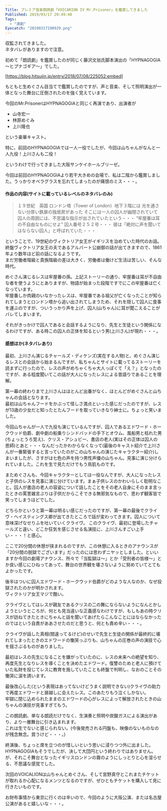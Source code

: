 ```yaml
---
Title: プレミア音楽朗読劇「VOICARION IV Mr.Prisoner」を鑑賞してきました
Published: 2019/03/17 20:49:48
Tags:
  - "演劇"
Eyecatch: "20190317190929.png"
---
```

収監されてきました。  
ネタバレがありますので注意。  



初めて「朗読劇」を鑑賞したのが同じく藤沢文翁氏脚本演出の「HYPNAGOGIA～ヒプナゴギア～」でした。  

[https://blog.hitsujin.jp/entry/2018/07/08/225052:embed]

もともと生めぐさん目当てで鑑賞したのですが、声と音楽、そして照明演出が一体となった舞台に圧倒されたのを強く覚えています。  

今回のMr.PrisonerはHYPNAGOGIAと同じく再演であり、出演者が

* 山寺宏一
* 林原めぐみ
* 上川隆也

という豪華キャスト。  

特に、前回のHYPNAGOGIAでは一人一役でしたが、今回は山ちゃんがなんと一人九役！上川さんも二役！  


というわけで行ってきました大阪サンケイホールブリーゼ。  

<?# Twitter 1106824474534518784 /?>

今回は前回のHYPNAGOGIAより若干大きめの会場で、私は二階から鑑賞しました。うっかりオペラグラスを忘れてしまったのが痛恨のミス・・・。  

#### 作品の内容(サイトに載っているレベルのネタバレのみ)    

> １９世紀　英国
> ロンドン塔（Tower of London）地下３階には
> 光を通さない分厚い鉄扉の独居房があった
> そこには一人の囚人が幽閉されていて
> 囚人の周囲には、不思議な指示が出されていたという・・・
> “牢屋番は耳の不自由なものにせよ”
> 囚人番号２５２号・・・
> 彼は「絶対に声を聞いてはならない囚人」と呼ばれていた・・・

ということで、19世紀のヴィクトリア女王がイギリスを治めていた時代のお話。  
終盤ヴィクトリア女王の夫であるアルバート公崩御の話が出てきますので、1861年より数年ほど前の話になるようです。  
まだ労働者階級と貴族階級の差は大きく、労働者は働けど生活は苦しい、そんな時代。  

めぐさん演じるレスは牢屋番の孫。上記ストーリーの通り、牢屋番は耳が不自由な者を使うようにとありますが、物語が始まった段階ですでにこの牢屋番は亡くなっています。  
牢屋番しか肉親のいなかったレスは、牢屋番である祖父が亡くなったことが知られてしまうとロンドン塔から追い出されてしまうため、それを隠して囚人に食事を運ぶのですが、ついうっかり声を上げ、囚人(山ちゃん)に耳が聞こえることがバレてしまいます。  

それがきっかけで囚人であると会話するようになり、先生と生徒という関係になるわけですが、ある時この囚人の正体を知るという男(上川さん)が現れ・・・。  

#### 感想ほか(ネタバレあり)  

最初、上川さん演じるチャールズ・ディケンズ(実在する人物)と、めぐさん演じるレスとの会話から始まるんですが、私ちゃんとサイトに載ってるストーリーを読まずに行ったので、レスの声がめちゃくちゃ大人っぽくて「え？」となったのですが、ある程度聞いてこの話が大人になったレスによる昔語りであることを理解。  

第一幕の終わりまで上川さんはほとんど出番がなく、ほとんどがめぐさんと山ちゃんの会話となります。  
最初は山ちゃんフードをかぶって怪しさ満点といった感じだったのですが、レスが13歳の少女だと知ったとたんフードを取っていきなり紳士に。ちょっと笑いました。  

今回山ちゃんが一人で九役も演じているんですが、囚人であるエドワード・ホークウッド伯爵、劇中劇の船乗りシンドバッドの手下とオウム、風船男と枯れた男(ちょっとうろ覚え)、クリス・アシュビー、書店の老人(実はその正体は囚人の恩師)とあと・・・なんだったかわからなくなって(最後のキャスト紹介で上川さんが一番緊張すると言っていたのがこの山ちゃんの演じたキャラクター紹介)しまいましたが、さすがは七色の声を持つ男性声優の山ちゃん。見事に演じ分けられていました。これを生で見ただけでもう鳥肌ものです。  

まためぐさんも、今回キャラクターとしては一役なんですが、大人になったレスと子供のレスを見事に演じ分けています。まぁ子供レスのかわいらしく聡明なこと。囚人が書店の老人の容姿について話したことをその老人自身にそのまま言ったときの罵詈雑言ぷりは子供だからこそできる無邪気なもので、思わず観客皆で笑ってしまうほどでした。  

どちらかというと第一幕は明るい感じだったのですが、第一幕の最後でクライヴ・ヘイスティングス卿が出てきたところで話が変わってきます。囚人について意味深げなせりふを吐いていくクライヴ。
このクライヴ、最初に登場したチャールズと違い、どこか狂気を感じさせる名演技に、上川さんすごい上手い・・・！と感心。  
  
ここで20分間の休憩が挟まれるのですが、この休憩に入るときのアナウンスが「20分間の脱獄でございます」だったのには思わずニヤッとしました。といいますか今回の劇場アナウンス、所々で「当監獄は～」とか「受刑者の皆様～」とか良い感じにひねってあって、舞台の世界観を壊さないように努めていてとてもよかったです。  

後半はついに囚人エドワード・ホークウッド伯爵がどのような人なのか、なぜ投獄されたのかが明かされます。  
ヴィクトリア女王マジで酷い。  

クライヴとしてはレスが親友であるクリスの二の舞にならないようになんとかしようというところが、何とも見当違いな正義感なわけですが、もしもあの時クリスが訪ねてきたときにちゃんと話を聞いてあげたらこんなことにはならなかったのではという自責がああさせたのだと思うと、何とも責め辛い・・・。  

クライヴが話した真相(間違ってるけど)のせいで先生と生徒の関係が最終的に壊れてしまったときのエドワードの慟哭っぷりも、山ちゃんの圧巻の声の演技で心を揺さぶるものがありました。  

最初はレスの先生になることを嫌がっていたのに、レスの未来への絶望を知り、再度先生となりレスを導くことを決めたエドワード。復讐のためと老人に預けていた私財を投じてレスに教育を施していたことも終盤で判明し、なおのことその慟哭に涙を誘います。  

最後改心した(という表現はあってないけどうまく説明できない)クライヴの助力で再度エドワードと扉越しに会えたレス。このあたりもう泣くしかない。  
牢獄に閉じ込められたままのエドワードの心がレスによって解放されたときの山ちゃんの演技が見事すぎてもう。  

この朗読劇、単なる朗読だけでなく、生演奏と照明や炭酸ガスによる演出があり、より一層舞台に引き込まれます。  
これは生でないと感じられない。(今後発売される円盤も、映像のないものなのが残念無念。買うけど・・・。)  

終演後、ちょっと席を立つのが惜しいという思いに浸りつつ外に出ました。  
HYPNAGOGIAもそうでしたが、決して大団円という終わりではありません。が、それこそ舞台となったイギリスロンドンの霧のようにしっとりと心を湿らせる、不思議な感覚でした。  

次回のVOICALIONは山ちゃんとめぐさん、そして宮野真守とこれまたチケットが取れるか心配になるメンツとなるのですが、ぜひともチケットを購入して見に行きたいものです。  

お財布事情から東京に行くのは辛いので、今回のように大阪公演、または名古屋公演があると嬉しいな・・・。

<?# Twitter 1106867320633217024 /?>

